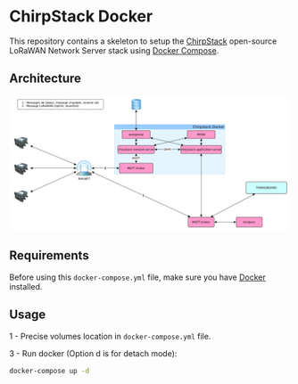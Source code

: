 # ChirpStack Docker

This repository contains a skeleton to setup the [ChirpStack](https://www.chirpstack.io)
open-source LoRaWAN Network Server stack using [Docker Compose](https://docs.docker.com/compose/).

## Architecture

![Alt text](./images/archi.jpg?raw=true "Architecture")

## Requirements

Before using this `docker-compose.yml` file, make sure you have [Docker](https://www.docker.com/community-edition)
installed.

## Usage

1 - Precise volumes location in ```docker-compose.yml``` file.

3 - Run docker (Option d is for detach mode): 

```bash
docker-compose up -d 
```
